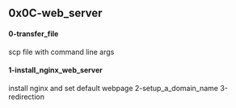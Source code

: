 ## 0x0C-web_server
#### 0-transfer_file
scp file with command line args
#### 1-install_nginx_web_server
install nginx and set default webpage
2-setup_a_domain_name
3-redirection
